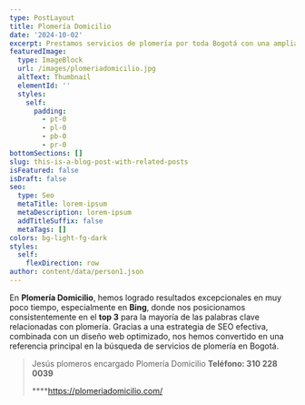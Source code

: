 ```yaml
---
type: PostLayout
title: Plomería Domicilio
date: '2024-10-02'
excerpt: Prestamos servicios de plomería por toda Bogotá con una amplia experiencia
featuredImage:
  type: ImageBlock
  url: /images/plomeriadomicilio.jpg
  altText: Thumbnail
  elementId: ''
  styles:
    self:
      padding:
        - pt-0
        - pl-0
        - pb-0
        - pr-0
bottomSections: []
slug: this-is-a-blog-post-with-related-posts
isFeatured: false
isDraft: false
seo:
  type: Seo
  metaTitle: lorem-ipsum
  metaDescription: lorem-ipsum
  addTitleSuffix: false
  metaTags: []
colors: bg-light-fg-dark
styles:
  self:
    flexDirection: row
author: content/data/person1.json
---
```

En **Plomería Domicilio**, hemos logrado resultados excepcionales en muy poco tiempo, especialmente en **Bing**, donde nos posicionamos consistentemente en el **top 3** para la mayoría de las palabras clave relacionadas con plomería. Gracias a una estrategia de SEO efectiva, combinada con un diseño web optimizado, nos hemos convertido en una referencia principal en la búsqueda de servicios de plomería en Bogotá.

> Jesús plomeros encargado Plomería Domicilio
> **Teléfono: 310 228 0039**
>
> \*\*\*\*<https://plomeriadomicilio.com/>


